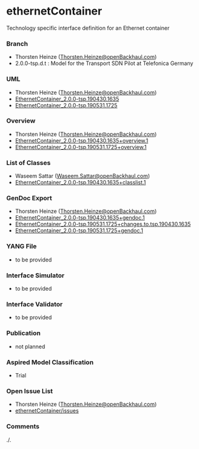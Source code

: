 # ethernetContainer
Technology specific interface definition for an Ethernet container 

### Branch
- Thorsten Heinze (Thorsten.Heinze@openBackhaul.com)
- 2.0.0-tsp.d.t : Model for the Transport SDN Pilot at Telefonica Germany

### UML
- Thorsten Heinze (Thorsten.Heinze@openBackhaul.com)
- [EthernetContainer_2.0.0-tsp.190430.1635](./EthernetContainer_2.0.0-tsp.190430.1635.zip)
- [EthernetContainer_2.0.0-tsp.190531.1725](./EthernetContainer_2.0.0-tsp.190531.1725.zip)

### Overview 
- Thorsten Heinze (Thorsten.Heinze@openBackhaul.com)
- [EthernetContainer_2.0.0-tsp.190430.1635+overview.1](./EthernetContainer_2.0.0-tsp.190430.1635+overview.1.png)
- [EthernetContainer_2.0.0-tsp.190531.1725+overview.1](./EthernetContainer_2.0.0-tsp.190531.1725+overview.1.png)

### List of Classes
- Waseem Sattar (Waseem.Sattar@openBackhaul.com)
- [EthernetContainer_2.0.0-tsp.190430.1635+classlist.1](./EthernetContainer_2.0.0-tsp.190430.1635+classlist.1.txt) 

### GenDoc Export
- Thorsten Heinze (Thorsten.Heinze@openBackhaul.com)
- [EthernetContainer_2.0.0-tsp.190430.1635+gendoc.1](./EthernetContainer_2.0.0-tsp.190430.1635+gendoc.1.docx)
- [EthernetContainer_2.0.0-tsp.190531.1725+changes.to.tsp.190430.1635](./EthernetContainer_2.0.0-tsp.190531.1725+changes.to.tsp.190430.1635.docx)
- [EthernetContainer_2.0.0-tsp.190531.1725+gendoc.1](./EthernetContainer_2.0.0-tsp.190531.1725+gendoc.1.docx)

### YANG File
- to be provided

### Interface Simulator
- to be provided

### Interface Validator
- to be provided

### Publication
- not planned

### Aspired Model Classification
- Trial

### Open Issue List
- Thorsten Heinze (Thorsten.Heinze@openBackhaul.com)
- [ethernetContainer/issues](../../issues)

### Comments
./.
